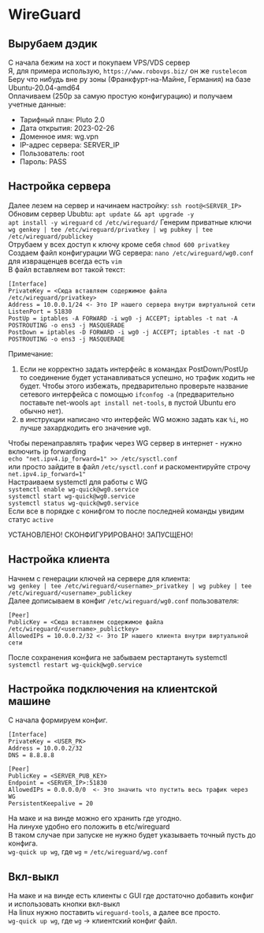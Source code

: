 # WireGuard

## Вырубаем дэдик

С начала бежим на хост и покупаем VPS/VDS сервер  
Я, для примера использую, `https://www.robovps.biz/` он же `rustelecom`  
Беру что нибудь вне ру зоны (Франкфурт-на-Майне, Германия) на базе Ubuntu-20.04-amd64  
Оплачиваем (250р за самую простую конфигурацию) и получаем учетные данные:  

- Тарифный план: Pluto 2.0  
- Дата открытия: 2023-02-26  
- Доменное имя: wg.vpn  
- IP-адрес сервера: SERVER_IP  
- Пользователь: root  
- Пароль: PASS  


## Настройка сервера

Далее лезем на сервер и начинаем настройку: `ssh root@<SERVER_IP>`  
Обновим сервер Ububtu: `apt update && apt upgrade -y`  
`apt install -y wireguard`
`cd /etc/wireguard/`
Генерим приватные ключи `wg genkey | tee /etc/wireguard/privatkey | wg pubkey | tee /etc/wireguard/publickey`  
Отрубаем у всех доступ к ключу кроме себя `chmod 600 privatkey`  
Создаем файл конфигурации WG сервера: `nano /etc/wireguard/wg0.conf` для извращенцев всегда есть `vim`  
В файл вставляем вот такой текст:  
```
[Interface]
PrivateKey = <Сюда вставляем содержимое файла /etc/wireguard/privatkey>
Address = 10.0.0.1/24 <- Это IP нашего сервера внутри виртуальной сети
ListenPort = 51830
PostUp = iptables -A FORWARD -i wg0 -j ACCEPT; iptables -t nat -A POSTROUTING -o ens3 -j MASQUERADE
PostDown = iptables -D FORWARD -i wg0 -j ACCEPT; iptables -t nat -D POSTROUTING -o ens3 -j MASQUERADE
```
Примечание:  
1) Если не корректно задать интерфейс в командах PostDown/PostUp то соединение будет устанавливаться успешно, 
но трафик ходить не будет. 
Чтобы этого избежать, предварительно проверьте название сетевого интерфейса с помощью `ifconfog -a` (предварительно поставьте net-wools `apt install net-tools`, в пустой Ubuntu его обычно нет).
2) в инструкции написано что интерфейс WG можно задать как `%i`, но лучше захардкодить его значение `wg0`. 

Чтобы перенаправлять трафик через WG сервер в интернет - нужно включить ip forwarding  
`echo "net.ipv4.ip_forward=1" >> /etc/sysctl.conf`  
или просто зайдите в файл `/etc/sysctl.conf` и раскоментируйте строчу `net.ipv4.ip_forward=1"`  
Настраиваем systemctl для работы с WG  
`systemctl enable wg-quick@wg0.service`  
`systemctl start wg-quick@wg0.service`  
`systemctl status wg-quick@wg0.service`  
Если все в порядке с конифгом то после последней команды увидим статус `active`  

УСТАНОВЛЕНО! СКОНФИГУРИРОВАНО! ЗАПУСЩЕНО!


## Настройка клиента 

Начнем с генерации ключей на сервере для клиента:  
`wg genkey | tee /etc/wireguard/<username>_privatkey | wg pubkey | tee /etc/wireguard/<username>_publickey`  
Далее дописываем в конфиг `/etc/wireguard/wg0.conf` пользователя:  
```
[Peer]
PublicKey = <Сюда вставляем содержимое файла /etc/wireguard/<username>_publictkey>
AllowedIPs = 10.0.0.2/32 <- Это IP нашего клиента внутри виртуальной сети
```
После сохранения конфига не забываем рестартануть systemctl  
`systemctl restart wg-quick@wg0.service`


## Настройка подключения на клиентской машине
С начала формируем конфиг.  
```
[Interface]
PrivateKey = <USER_PK>
Address = 10.0.0.2/32
DNS = 8.8.8.8

[Peer]
PublicKey = <SERVER_PUB_KEY>
Endpoint = <SERVER_IP>:51830
AllowedIPs = 0.0.0.0/0  <- Это значить что пустить весь трафик через WG 
PersistentKeepalive = 20
```
На маке и на винде можно его хранить где угодно.  
На линухе удобно его положить в etc/wireguard  
В таком случае при запуске не нужно будет указываеть точный пусть до конфига.  
`wg-quick up wg`, где `wg` = `/etc/wireguard/wg.conf`  


## Вкл-выкл 
На маке и на винде есть клиенты с GUI где достаточно добавить конфиг и использовать кнопки вкл-выкл  
На linux нужно поставить `wireguard-tools`, а далее все просто.  
`wg-quick up wg`, где `wg` -> клиентский конфиг файл.  
